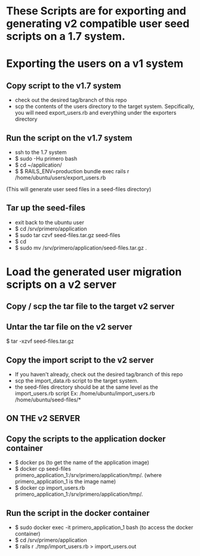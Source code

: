 These Scripts are for exporting and generating v2 compatible user seed scripts on a 1.7 system.
==================================================================================================

Exporting the users on a v1 system
==================================

Copy script to the v1.7 system
------------------------------
- check out the desired tag/branch of this repo
- scp the contents of the users directory to the target system.
  Sepcifically, you will need export_users.rb and everything under the exporters directory


Run the script on the v1.7 system
---------------------------------
- ssh to the 1.7 system
- $ sudo -Hu primero bash
- $ cd ~/application/
- $ $ RAILS_ENV=production bundle exec rails r /home/ubuntu/users/export_users.rb

(This will generate user seed files in a seed-files directory)


Tar up the seed-files
---------------------
- exit back to the ubuntu user
- $ cd /srv/primero/application
- $ sudo tar czvf seed-files.tar.gz seed-files
- $ cd
- $ sudo mv /srv/primero/application/seed-files.tar.gz .




Load the generated user migration scripts on a v2 server
========================================================

Copy / scp the tar file to the target v2 server
-------------------------------------------------

Untar the tar file on the v2 server
----------------------------------------
$ tar -xzvf seed-files.tar.gz


Copy the import script to the v2 server
-----------------------------------------
- If you haven't already, check out the desired tag/branch of this repo
- scp the import_data.rb script to the target system.
- the seed-files directory should be at the same level as the import_users.rb script
  Ex:   /home/ubuntu/import_users.rb
        /home/ubuntu/seed-files/*


ON THE v2 SERVER
----------------------

Copy the scripts to the application docker container
------------------------------------------------------
- $ docker ps   (to get the name of the application image)
- $ docker cp seed-files primero_application_1:/srv/primero/application/tmp/.  (where primero_application_1 is the image name)
- $ docker cp import_users.rb primero_application_1:/srv/primero/application/tmp/.


Run the script in the docker container
---------------------------------------
- $ sudo docker exec -it primero_application_1 bash  (to access the docker container)
- $ cd /srv/primero/application
- $ rails r ./tmp/import_users.rb > import_users.out

